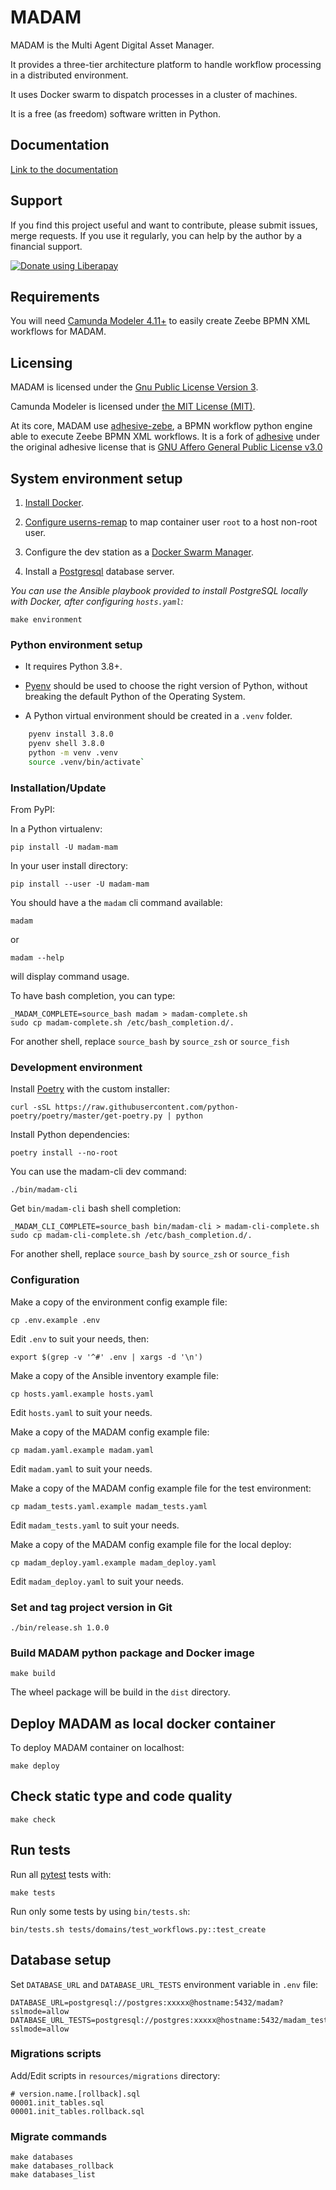 # MADAM

MADAM is the Multi Agent Digital Asset Manager.

It provides a three-tier architecture platform to handle workflow processing in a distributed environment.

It uses Docker swarm to dispatch processes in a cluster of machines.

It is a free (as freedom) software written in Python.

## Documentation

[Link to the documentation](https://m5231.gitlab.io/documentation/)

## Support

If you find this project useful and want to contribute, please submit issues, merge requests. If you use it regularly,
you can help by the author by a financial support.

<script src="https://liberapay.com/vit/widgets/button.js"></script>
<noscript><a href="https://liberapay.com/vit/donate"><img alt="Donate using Liberapay" src="https://liberapay.com/assets/widgets/donate.svg"></a></noscript>

## Requirements

You will need [Camunda Modeler 4.11+](https://github.com/camunda/camunda-modeler/releases) to easily create
Zeebe BPMN XML workflows for MADAM.

## Licensing

MADAM is licensed under the [Gnu Public License Version 3](https://www.gnu.org/licenses/gpl-3.0.en.html).

Camunda Modeler is licensed under [the MIT License (MIT)](https://mit-license.org/).

At its core, MADAM use [adhesive-zebe](https://github.com/vtexier/adhesive), a BPMN workflow python engine able to
execute Zeebe BPMN XML workflows. It is a fork of [adhesive](https://github.com/germaniumhq/adhesive) under
the original adhesive license that is [GNU Affero General Public License v3.0](https://www.gnu.org/licenses/agpl-3.0.en.html)

## System environment setup

1. [Install Docker](https://docs.docker.com/engine/install/).

2. [Configure userns-remap](https://docs.docker.com/engine/security/userns-remap/) to map container user `root` to a
   host non-root user.

3. Configure the dev station as a [Docker Swarm Manager](https://docs.docker.com/engine/swarm/).

4. Install a [Postgresql](https://www.postgresql.org/download/) database server.
   
_You can use the Ansible playbook provided to install PostgreSQL locally with Docker,
after configuring `hosts.yaml`:_

    make environment

### Python environment setup

* It requires Python 3.8+.

* [Pyenv](https://github.com/pyenv/pyenv) should be used to choose the right version of Python, without breaking the
  default Python of the Operating System.

* A Python virtual environment should be created in a `.venv` folder.

```bash
    pyenv install 3.8.0
    pyenv shell 3.8.0
    python -m venv .venv 
    source .venv/bin/activate`
```

### Installation/Update

From PyPI:

In a Python virtualenv:

    pip install -U madam-mam

In your user install directory:

    pip install --user -U madam-mam

You should have a the `madam` cli command available:

    madam

or

    madam --help

will display command usage.

To have bash completion, you can type:

    _MADAM_COMPLETE=source_bash madam > madam-complete.sh
    sudo cp madam-complete.sh /etc/bash_completion.d/.

For another shell, replace `source_bash` by `source_zsh` or `source_fish`

### Development environment

Install [Poetry](https://python-poetry.org/) with the custom installer:

    curl -sSL https://raw.githubusercontent.com/python-poetry/poetry/master/get-poetry.py | python

Install Python dependencies:

    poetry install --no-root

You can use the madam-cli dev command:

    ./bin/madam-cli

Get `bin/madam-cli` bash shell completion:

    _MADAM_CLI_COMPLETE=source_bash bin/madam-cli > madam-cli-complete.sh
    sudo cp madam-cli-complete.sh /etc/bash_completion.d/.

For another shell, replace `source_bash` by `source_zsh` or `source_fish`

### Configuration

Make a copy of the environment config example file:

    cp .env.example .env

Edit `.env` to suit your needs, then:

    export $(grep -v '^#' .env | xargs -d '\n')

Make a copy of the Ansible inventory example file:

    cp hosts.yaml.example hosts.yaml

Edit `hosts.yaml` to suit your needs.

Make a copy of the MADAM config example file:

    cp madam.yaml.example madam.yaml

Edit `madam.yaml` to suit your needs.

Make a copy of the MADAM config example file for the test environment:

    cp madam_tests.yaml.example madam_tests.yaml

Edit `madam_tests.yaml` to suit your needs.

Make a copy of the MADAM config example file for the local deploy:

    cp madam_deploy.yaml.example madam_deploy.yaml

Edit `madam_deploy.yaml` to suit your needs.

### Set and tag project version in Git

    ./bin/release.sh 1.0.0

### Build MADAM python package and Docker image

    make build

The wheel package will be build in the `dist` directory.

## Deploy MADAM as local docker container

To deploy MADAM container on localhost:

    make deploy

## Check static type and code quality

    make check

## Run tests

Run all [pytest](https://docs.pytest.org) tests with:

    make tests

Run only some tests by using `bin/tests.sh`:

    bin/tests.sh tests/domains/test_workflows.py::test_create

## Database setup

Set `DATABASE_URL` and `DATABASE_URL_TESTS` environment variable in `.env` file:

    DATABASE_URL=postgresql://postgres:xxxxx@hostname:5432/madam?sslmode=allow
    DATABASE_URL_TESTS=postgresql://postgres:xxxxx@hostname:5432/madam_tests?sslmode=allow

### Migrations scripts

Add/Edit scripts in `resources/migrations` directory:

    # version.name.[rollback].sql
    00001.init_tables.sql
    00001.init_tables.rollback.sql

### Migrate commands

    make databases
    make databases_rollback
    make databases_list
